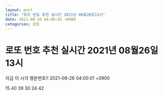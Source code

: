 ```yaml
---
layout: post
title: "로또 번호 추천 실시간 2021년 08월26일13시"
date: 2021-08-26 04:00:01 +0900
categories: 로또
---
```


# 로또 번호 추천 실시간 2021년 08월26일13시

지금 이 시각 행운번호!! 2021-08-26 04:00:01 +0900

 15  40  39  30  24  42 

